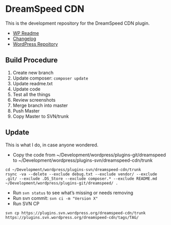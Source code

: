 DreamSpeed CDN
==========

This is the development repository for the DreamSpeed CDN plugin.

* [WP Readme](readme.txt)
* [Changelog](changelog.txt)
* [WordPress Repoitory](https://wordpress.org/plugins/dreamspeed-cdn/)

## Build Procedure

1. Create new branch
2. Update composer: `composer update`
3. Update readme.txt
4. Update code
5. Test all the things
6. Review screenshots
7. Merge branch into master
8. Push Master
9. Copy Master to SVN/trunk

## Update

This is what I do, in case anyone wondered.

* Copy the code from ~/Development/wordpress/plugins-git/dreamspeed to ~/Development/wordpress/plugins-svn/dreamspeed-cdn/trunk

```
cd ~/Development/wordpress/plugins-svn/dreamspeed-cdn/trunk
rsync -va --delete --exclude debug.txt --exclude vendor/ --exclude .git/ --exclude .DS_Store --exclude composer.* --exclude README.md ~/Development/wordpress/plugins-git/dreamspeed/ .
```

* Run `svn status` to see what’s missing or needs removing
* Run svn commit: `svn ci -m "Version X"`
* Run SVN CP

```
svn cp https://plugins.svn.wordpress.org/dreamspeed-cdn/trunk https://plugins.svn.wordpress.org/dreamspeed-cdn/tags/TAG/
```